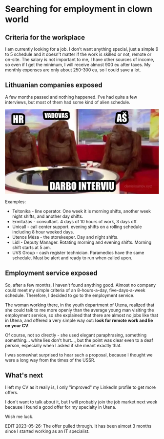 # Searching for employment in clown world

## Criteria for the workplace

I am currently looking for a job. I don't want anything special, just a simple 9 to 5 schedule and it doesn't matter if the work is skilled or not, remote or on-site. The salary is not important to me, I have other sources of income, so even if I get the minimum, I will receive almost 900 eu after taxes. My monthly expenses are only about 250-300 eu, so I could save a lot.

## Lithuanian companies exposed

A few months passed and nothing happened. I've had quite a few interviews, but most of them had some kind of alien schedule.

![Why should we hire you?](/static/images/gallery/darbo_interv.webp)

Examples:

* Teltonika - line operator. One week it is morning shifts, another week night shifts, and another day shifts.
* Ermitažas - consultant. 4 days of 10 hours of work, 3 days off.
* Unicall - call center support. evening shifts on a rolling schedule including 8 hour weeked days.
* Utenos Mėsa - the storekeeper. Day and night shifts.
* Lidl - Deputy Manager. Rotating morning and evening shifts. Morning shift starts at 5 am.
* UVS Group - cash register technician. Paramedics have the same schedule. Must be alert and ready to run when called upon.

<div class="filtered">

## Employment service exposed

So, after a few months, I haven't found anything good. Almost no company could meet my simple criteria of an 8-hours-a-day, five-days-a-week schedule. Therefore, I decided to go to the employment service.

The woman working there, in the youth department of Utena, realized that she could talk to me more openly than the average young man visiting the employment service, so she explained that there are almost no jobs like that in Utena, and offered a very simple way out: **look for remote work and lie on your CV**.

Of course, not so directly - she used elegant paraphrasing, something something... white lies don't hurt..., but the point was clear even to a deaf person, especially when I asked if she meant exactly that.

I was somewhat surprised to hear such a proposal, because I thought we were a long way from the times of the USSR.

</div>

## What's next

I left my CV as it really is, I only "improved" my LinkedIn profile to get more offers.

I don't want to talk about it, but I will probably join the job market next week because I found a good offer for my specialty in Utena.

Wish me luck.

EDIT 2023-05-26: The offer pulled through. It has been almost 3 months since I started working as an IT specialist.

